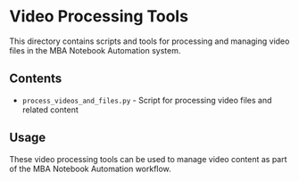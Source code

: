 # Video Processing Tools

This directory contains scripts and tools for processing and managing video files in the MBA Notebook Automation system.

## Contents

- `process_videos_and_files.py` - Script for processing video files and related content

## Usage

These video processing tools can be used to manage video content as part of the MBA Notebook Automation workflow.
